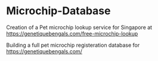 # Microchip-Database
Creation of a Pet microchip lookup service for Singapore at https://genetiquebengals.com/free-microchip-lookup

Building a full pet microchip registeration database for https://genetiquebengals.com/
